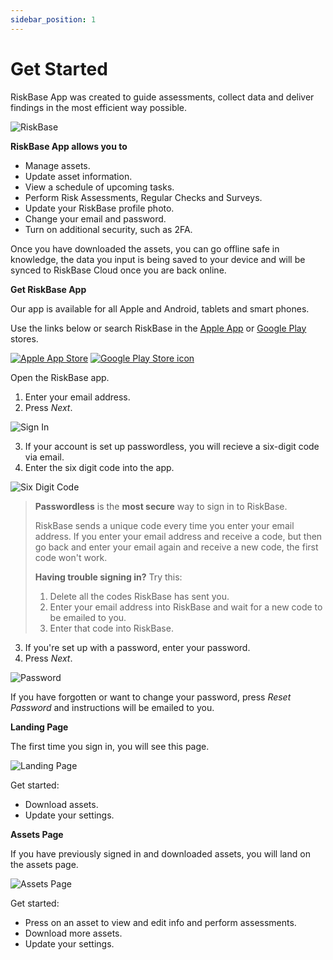 ```yaml
---
sidebar_position: 1
---
```

# Get Started

RiskBase App was created to guide assessments, collect data and deliver findings in the most efficient way possible.

![RiskBase](/img/support/app/getstarted/theapp.webp)

**RiskBase App allows you to**

* Manage assets.
* Update asset information.
* View a schedule of upcoming tasks.
* Perform Risk Assessments, Regular Checks and Surveys.
* Update your RiskBase profile photo.
* Change your email and password.
* Turn on additional security, such as 2FA.

Once you have downloaded the assets, you can go offline safe in knowledge, the data you input is being saved to your device and will be synced to RiskBase Cloud once you are back online.

**Get RiskBase App**

Our app is available for all Apple and Android, tablets and smart phones.

Use the links below or search RiskBase in the [Apple App](https://apps.apple.com/gb/app/riskbase/id1533825779) or [Google Play](https://play.google.com/store/apps/details?id=riskbase.client) stores.

[![Apple App Store](/img/support/app/getstarted/apple.png)](https://apps.apple.com/gb/app/riskbase/id1533825779) [![Google Play Store icon](/img/support/app/getstarted/google.png)](https://play.google.com/store/apps/details?id=riskbase.client)

Open the RiskBase app.

1. Enter your email address.
2. Press *Next*.

![Sign In](/img/support/app/getstarted/signin.webp)

3. If your account is set up passwordless, you will recieve a six-digit code via email.
1. Enter the six digit code into the app.

![Six Digit Code](/img/support/app/getstarted/code.webp)

> **Passwordless** is the **most secure** way to sign in to RiskBase.
>
> RiskBase sends a unique code every time you enter your email address. If you enter your email address and receive a code, but then go back and enter your email again and receive a new code, the first code won't work.
>
> **Having trouble signing in?** Try this:
>
> 1. Delete all the codes RiskBase has sent you.
> 1. Enter your email address into RiskBase and wait for a new code to be emailed to you.
> 1. Enter that code into RiskBase.

3. If you're set up with a password, enter your password.
1. Press *Next*.

![Password](/img/support/app/getstarted/password.webp)

If you have forgotten or want to change your password, press *Reset Password* and instructions will be emailed to you.

**Landing Page**

The first time you sign in, you will see this page.

![Landing Page](/img/support/app/assessments/landingpage.webp)

Get started:

* Download assets.
* Update your settings.

**Assets Page**

If you have previously signed in and downloaded assets, you will land on the assets page.

![Assets Page](/img/support/app/assessments/assetspage.webp)

Get started:

* Press on an asset to view and edit info and perform assessments.
* Download more assets.
* Update your settings.
